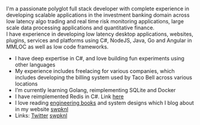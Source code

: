 I'm a passionate polyglot full stack developer with complete experience in developing scalable applications in the investment banking domain across low latency algo trading and real time risk monitoring applications,
large scale data processing applications and quantitative finance. <br />
I have experience in developing low latency desktop applications, websites, plugins, services and platforms using C#, NodeJS, Java, Go and Angular in MMLOC as well as low code frameworks.
<br />
- I have deep expertise in C#, and love building fun experiments using other languages
- My experience includes freelacing for various companies, which includes developing the billing system used by Taco Bell across various locations
- I’m currently learning Golang, reimplementing SQLite and Docker
- I have reimplemented Redis in C#. Link [here](https://github.com/swpknl/redis-reimplementation)
- I love reading [engineering books](https://swpknl.com/blog) and system designs which I blog about in my website [swpknl](https://swpknl.com)
- Links:  <a href="https://twitter.com/swpknl" target="_blank">Twitter</a>    <a href="https://swpknl.com" target="_blank">swpknl</a>
